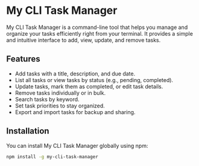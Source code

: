# My CLI Task Manager

My CLI Task Manager is a command-line tool that helps you manage and organize your tasks efficiently right from your terminal. It provides a simple and intuitive interface to add, view, update, and remove tasks.

## Features

- Add tasks with a title, description, and due date.
- List all tasks or view tasks by status (e.g., pending, completed).
- Update tasks, mark them as completed, or edit task details.
- Remove tasks individually or in bulk.
- Search tasks by keyword.
- Set task priorities to stay organized.
- Export and import tasks for backup and sharing.

## Installation

You can install My CLI Task Manager globally using npm:

```bash
npm install -g my-cli-task-manager
